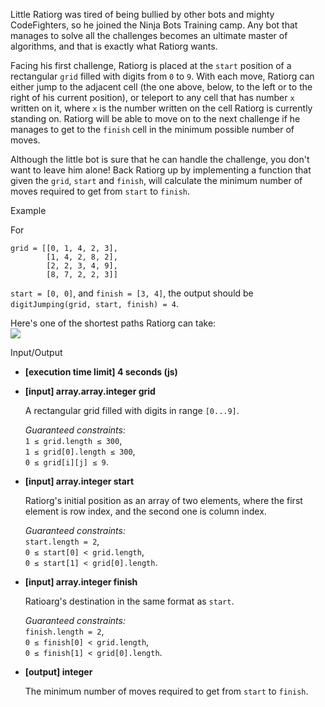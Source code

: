 
Little Ratiorg was tired of being bullied by other bots and mighty CodeFighters, so he joined the Ninja Bots Training camp. Any bot that manages to solve all the challenges becomes an ultimate master of algorithms, and that is exactly what Ratiorg wants.

Facing his first challenge, Ratiorg is placed at the  `start`  position of a rectangular  `grid`  filled with digits from  `0`  to  `9`. With each move, Ratiorg can either jump to the adjacent cell (the one above, below, to the left or to the right of his current position), or teleport to any cell that has number  `x`  written on it, where  `x`  is the number written on the cell Ratiorg is currently standing on. Ratiorg will be able to move on to the next challenge if he manages to get to the  `finish`  cell in the minimum possible number of moves.

Although the little bot is sure that he can handle the challenge, you don't want to leave him alone! Back Ratiorg up by implementing a function that given the  `grid`,  `start`  and  `finish`, will calculate the minimum number of moves required to get from  `start`  to  `finish`.

Example

For

```
grid = [[0, 1, 4, 2, 3],
        [1, 4, 2, 8, 2],
        [2, 2, 3, 4, 9],
        [8, 7, 2, 2, 3]]

```

`start = [0, 0]`, and  `finish = [3, 4]`, the output should be  
`digitJumping(grid, start, finish) = 4`.

Here's one of the shortest paths Ratiorg can take:  
![](https://codesignal.s3.amazonaws.com/tasks/digitJumping/img/example.png?_tm=1582013454756)

Input/Output

-   **[execution time limit] 4 seconds (js)**

-   **[input] array.array.integer grid**

    A rectangular grid filled with digits in range  `[0...9]`.

    _Guaranteed constraints:_  
    `1 ≤ grid.length ≤ 300`,  
    `1 ≤ grid[0].length ≤ 300`,  
    `0 ≤ grid[i][j] ≤ 9`.

-   **[input] array.integer start**

    Ratiorg's initial position as an array of two elements, where the first element is row index, and the second one is column index.

    _Guaranteed constraints:_  
    `start.length = 2`,  
    `0 ≤ start[0] < grid.length`,  
    `0 ≤ start[1] < grid[0].length`.

-   **[input] array.integer finish**

    Ratioarg's destination in the same format as  `start`.

    _Guaranteed constraints:_  
    `finish.length = 2`,  
    `0 ≤ finish[0] < grid.length`,  
    `0 ≤ finish[1] < grid[0].length`.

-   **[output] integer**

    The minimum number of moves required to get from  `start`  to  `finish`.
